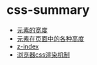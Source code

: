 # css-summary
* [元素的宽度](https://github.com/baoendemao/css-summary/tree/master/docs/width.md)
* [元素在页面中的各种高度](https://github.com/baoendemao/css-summary/tree/master/docs/height.md)
* [z-index](https://github.com/baoendemao/css-summary/tree/master/docs/z-index.md)
* [浏览器css渲染机制](https://github.com/baoendemao/css-summary/tree/master/docs/css-render.md)
